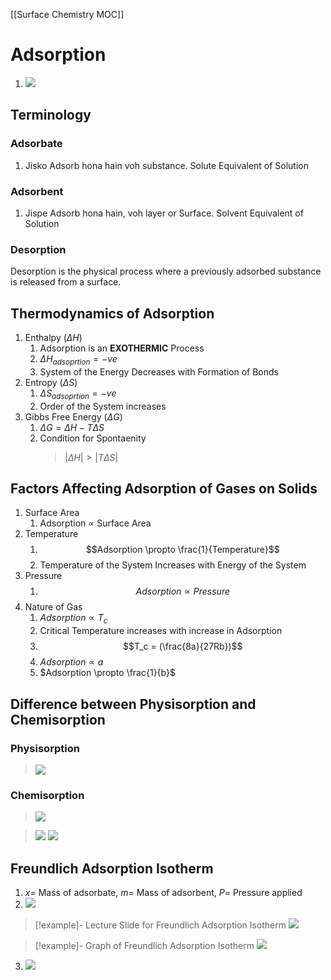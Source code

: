 [[Surface Chemistry MOC]]
# Adsorption
1. ![](https://i.imgur.com/QJ0Wiov.png)

## Terminology
### Adsorbate
1. Jisko Adsorb hona hain voh substance.
Solute Equivalent of Solution
### Adsorbent
1. Jispe Adsorb hona hain, voh layer or Surface.
Solvent Equivalent of Solution

### Desorption
Desorption is the physical process where a previously adsorbed substance is released from a surface.
## Thermodynamics of Adsorption
1. Enthalpy $(\Delta H)$
	1. Adsorption is an __EXOTHERMIC__ Process
	2. $\Delta H_{adsoprtion} = -ve$
	3. System of the Energy Decreases with Formation of Bonds
2. Entropy $(\Delta S)$
	1. $\Delta S_{adsoprtion} = -ve$
	2. Order of the System increases
3. Gibbs Free Energy $(\Delta G)$
	1. $\Delta G = \Delta H - T\Delta S$
	2. Condition for Spontaenity
		>$|\Delta H| \gt |T\Delta S|$
## Factors Affecting Adsorption of Gases on Solids
1. Surface Area
	1. Adsorption $\propto$ Surface Area
2. Temperature
	1. $$Adsorption \propto \frac{1}{Temperature}$$
	2. Temperature of the System Increases with Energy of the System
3. Pressure
	1. $$Adsorption \propto Pressure$$
4. Nature of Gas
	1. $Adsorption \propto T_c$
	2. Critical Temperature increases with increase in Adsorption
	3. $$T_c = (\frac{8a}{27Rb})$$
	4. $Adsorption \propto a$
	5. $Adsorption \propto \frac{1}{b}$

## Difference between Physisorption and Chemisorption
### Physisorption
>![](https://i.imgur.com/dCjQdD8.png)

### Chemisorption
>![](https://i.imgur.com/z3L2JpT.png)

>![](https://i.imgur.com/quBFA0c.png)
>![](https://i.imgur.com/bYtiZkN.png)
## Freundlich Adsorption Isotherm
1. $x =$ Mass of adsorbate, $m =$ Mass of adsorbent, $P =$ Pressure applied
2. ![](https://i.imgur.com/JQX7KO2.png)

>[!example]- Lecture Slide for Freundlich Adsorption Isotherm
>![](https://i.imgur.com/5eCjd9i.png)

>[!example]- Graph of Freundlich Adsorption Isotherm
>![](https://i.imgur.com/89gdOXj.png)

3. ![](https://i.imgur.com/78WHYdQ.png)
